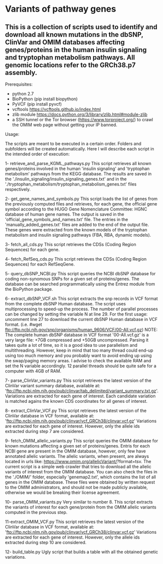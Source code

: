 # Variants of pathway genes
## This is a collection of scripts used to identify and download all known mutations in the dbSNP, ClinVar and OMIM databases affecting genes/proteins in the human insulin signaling and tryptophan metabolism pathways. All genomic locations refer to the GRCh38.p7 assembly.

Prerequisites:
- python 2.7
- BioPython (pip install biopython)
- PyVCF 	 (pip install pyvcf)
- vcftools		https://vcftools.github.io/index.html
- zlib module https://docs.python.org/3/library/zlib.html#module-zlib
- a SSH tunnel or the Tor browser (https://www.torproject.org/) to 
  crawl the OMIM web page without getting your IP banned.

Usage:

The scripts are meant to be executed in a certain order. Folders and subfolders 
will be created automatically. Here I will describe each script in the intended 
order of execution:

1- retrieve_and_parse_KGML_pathways.py
This script retrieves all known genes/proteins involved in the human 
'insulin signaling' and 'tryptophan metabolism' pathways from the KEGG
database. The results are saved in the 
'./insulin_signaling/insulin_signaling_genes.txt' 
and in the
'./tryptophan_metabolism/tryptophan_metabolism_genes.txt' 
files respectively.

2- get_gene_names_and_symbols.py
This script loads the list of genes from the previously computed files
and retrieves, for each gene, the official gene symbol according to the 
HUGO Gene 	Nomenclature Committee: HGNC database of human gene names.
The output is saved in the 'official_gene_symbols_and_names.txt' file.
The entries in the 'manually_added_genes.txt' files are added to the end
of the output file. These genes were extracted from the known models of
the tryptophan metabolism and insulin signaling pathways 
(FBA, RBA, dynamic models).

3- fetch_all_cds.py
This script retrieves the CDSs (Coding Region Sequences) for each gene.

4- fetch_RefSeq_cds.py
This script retrieves the CDSs (Coding Region Sequences) for each RefSeqGene.

5- query_dbSNP_NCBI.py
This script queries the NCBI dbSNP database for coding non-synomous SNPs for 
a given set of proteins/genes. The database can be searched programmatically 
using the Entrez module from the BioPython package.

6- extract_dbSNP_VCF.sh
This script extracts the snp records in VCF format from the complete dbSNP Human 
database. The script uses multiprocessing to speed-up the process. The number of 
parallel processes can be changed by setting the variable N at line 29.
For the first usage: uncomment line 27 to download the current dbSNP Human database 
in VCF format. 
(i.e. #wget ftp://ftp.ncbi.nih.gov/snp/organisms/human_9606/VCF/00-All.vcf.gz)
NOTE: The complete human dbSNP database in VCF format '00-All.vcf.gz' is a very
large file: +7GB compressed and +50GB uncompressed. Parsing it takes quite a lot 
of time, so it is a good idea to use parallelism and multithreading. However, 
keep in mind that too many thread could end-up using too much memory and you
probably want to avoid ending up using the swap/paging memory areas. 
I advise to check the available RAM and set the N variable accordingly. 12 parallel
threads should be quite safe for a computer with 4GB of RAM.

7- parse_ClinVar_variants.py
This script retrieves the latest version of the ClinVar variant summary database,
available at:
'ftp://ftp.ncbi.nlm.nih.gov/pub/clinvar/tab_delimited/variant_summary.txt.gz'.
Variations are extracted for each gene of interest. Each candidate variation is
matched agains the known CDS coordinates for all genes of interest.

8- extract_ClinVar_VCF.py
This script retrieves the latest version of the ClinVar database in VCF format,
available at:
'ftp://ftp.ncbi.nlm.nih.gov/pub/clinvar/vcf_GRCh38/clinvar.vcf.gz' 
Variations are extracted for each gene of interest. However, only the allele ids 
extracted during step 7 are considered. 

9- fetch_OMIM_allelic_variants.py
This script queries the OMIM database for known mutations affecting a given set 
of proteins/genes. Entris for each NCBI gene are present in the OMIM database,
however, only few have annotated allelic variants. The allelic variants, when
present, are always located in urls like: 
https://www.omim.org/allelicVariant/<gene-ID>?format=tsv.
The current script is a simple web crawler that tries to download all the allelic
variants of interest from the OMIM database.
You can also check the files in the './OMIM/' folder, especially 'genemap2.txt',
which contains the list of all genes in the OMIM database. These files were obtained
by written request to the OMIM administrators, and should not be made publicly 
available, otherwise we would be breaking their license agreement. 

10- parse_OMIM_variants.py
Very similar to number 8. This script extracts the variants of interest for each
gene/protein from the OMIM allelic variants computed in the previous step.

11-extract_OMIM_VCF.py
This script retrieves the latest version of the ClinVar database in VCF format,
available at:
'ftp://ftp.ncbi.nlm.nih.gov/pub/clinvar/vcf_GRCh38/clinvar.vcf.gz' 
Variations are extracted for each gene of interest. However, only the allele ids 
extracted during step 10 are considered. 

12- build_table.py
Ugly script that builds a table with all the obtained genetic variations.	
